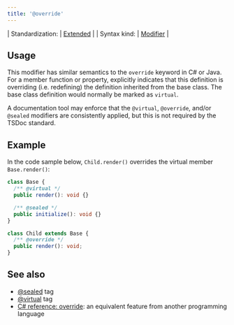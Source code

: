 ```yaml
---
title: '@override'
---
```


| Standardization: | [Extended](../spec/standardization_groups.md) |
| Syntax kind: | [Modifier](../spec/tag_kinds.md) |

## Usage

This modifier has similar semantics to the `override` keyword in C# or Java. For a member function or property,
explicitly indicates that this definition is overriding (i.e. redefining) the definition inherited from the
base class. The base class definition would normally be marked as `virtual`.

A documentation tool may enforce that the `@virtual`, `@override`, and/or `@sealed` modifiers are consistently
applied, but this is not required by the TSDoc standard.

## Example

In the code sample below, `Child.render()` overrides the virtual member `Base.render()`:

```ts
class Base {
  /** @virtual */
  public render(): void {}

  /** @sealed */
  public initialize(): void {}
}

class Child extends Base {
  /** @override */
  public render(): void;
}
```

## See also

- [@sealed](../tags/sealed.md) tag
- [@virtual](../tags/virtual.md) tag
- [C# reference: override](https://docs.microsoft.com/en-us/dotnet/csharp/language-reference/keywords/override):
  an equivalent feature from another programming language
